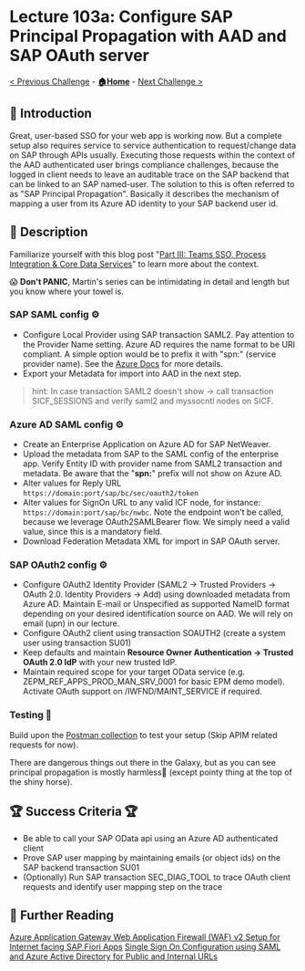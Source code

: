 # Lecture 103a: Configure SAP Principal Propagation with AAD and SAP OAuth server

[< Previous Challenge](./102-embed-app.md) - **[🏠Home](../README.md)** - [Next Challenge >](./103b-sap-principal-propagation-apim.md)

## 🔭 Introduction

Great, user-based SSO for your web app is working now. But a complete setup also requires service to service authentication to request/change data on SAP through APIs usually. Executing those requests within the context of the AAD authenticated user brings compliance challenges, because the logged in client needs to leave an auditable trace on the SAP backend that can be linked to an SAP named-user. The solution to this is often referred to as "SAP Principal Propagation". Basically it describes the mechanism of mapping a user from its Azure AD identity to your SAP backend user id.

## 📖 Description

Familiarize yourself with this blog post "[Part III: Teams SSO, Process Integration & Core Data Services](https://blogs.sap.com/2021/02/24/principal-propagation-in-a-multi-cloud-solution-between-microsoft-azure-and-sap-cloud-platform-scp-part-iii-teams-sso-process-integration-core-data-services/)" to learn more about the context.

😱 **Don't PANIC**, Martin's series can be intimidating in detail and length but you know where your towel is.

### SAP SAML config ⚙

- Configure Local Provider using SAP transaction SAML2. Pay attention to the Provider Name setting. Azure AD requires the name format to be URI compliant. A simple option would be to prefix it with "spn:" (service provider name). See the [Azure Docs](https://docs.microsoft.com/azure/active-directory/develop/single-sign-on-saml-protocol#audience) for more details.
- Export your Metadata for import into AAD in the next step.

> hint: In case transaction SAML2 doesn't show -> call transaction SICF_SESSIONS and verify saml2 and myssocntl nodes  on SICF.

### Azure AD SAML config ⚙

- Create an Enterprise Application on Azure AD for SAP NetWeaver.
- Upload the metadata from SAP to the SAML config of the enterprise app. Verify Entity ID with provider name from SAML2 transaction and metadata. Be aware that the "**spn:**" prefix will not show on Azure AD.
- Alter values for Reply URL `https://domain:port/sap/bc/sec/oauth2/token`
- Alter values for SignOn URL to any valid ICF node, for instance: `https://domain:port/sap/bc/nwbc`. Note the endpoint won't be called, because we leverage OAuth2SAMLBearer flow. We simply need a valid value, since this is a mandatory field.
- Download Federation Metadata XML for import in SAP OAuth server.

### SAP OAuth2 config ⚙

- Configure OAuth2 Identity Provider (SAML2 -> Trusted Providers -> OAuth 2.0. Identity Providers -> Add) using downloaded metadata from Azure AD. Maintain E-mail or Unspecified as supported NameID format depending on your desired identification source on AAD. We will rely on email (upn) in our lecture.
- Configure OAuth2 client using transaction SOAUTH2 (create a system user using transaction SU01)
- Keep defaults and maintain **Resource Owner Authentication -> Trusted OAuth 2.0 IdP** with your new trusted IdP.
- Maintain required scope for your target OData service (e.g. ZEPM_REF_APPS_PROD_MAN_SRV_0001 for basic EPM demo model). Activate OAuth support on /IWFND/MAINT_SERVICE if required.

### Testing 🧪

Build upon the [Postman collection](https://github.com/MartinPankraz/AzureSAPODataReader/blob/master/Templates/AAD_APIM_SAP_Principal_Propagation.postman_collection.json) to test your setup (Skip APIM related requests for now).

There are dangerous things out there in the Galaxy, but as you can see principal propagation is mostly harmless🦄 (except pointy thing at the top of the shiny horse).

## 🏆 Success Criteria 🏆

- Be able to call your SAP OData api using an Azure AD authenticated client
- Prove SAP user mapping by maintaining emails (or object ids) on the SAP backend transaction SU01
- (Optionally) Run SAP transaction SEC_DIAG_TOOL to trace OAuth client requests and identify user mapping step on the trace

## 📖 Further Reading

[Azure Application Gateway Web Application Firewall (WAF) v2 Setup for Internet facing SAP Fiori Apps](https://blogs.sap.com/2020/12/03/sap-on-azure-application-gateway-web-application-firewall-waf-v2-setup-for-internet-facing-sap-fiori-apps/)
[Single Sign On Configuration using SAML and Azure Active Directory for Public and Internal URLs](https://blogs.sap.com/2020/12/10/sap-on-azure-single-sign-on-configuration-using-saml-and-azure-active-directory-for-public-and-internal-urls/)
